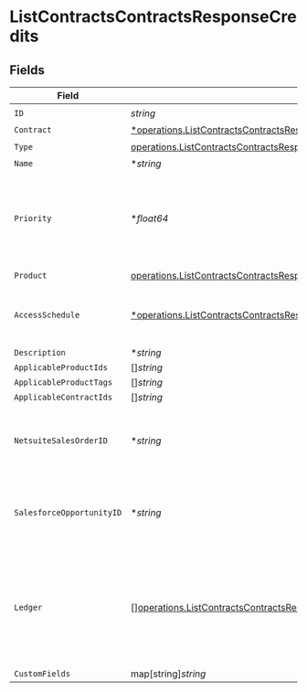 # ListContractsContractsResponseCredits


## Fields

| Field                                                                                                                                                                                                                      | Type                                                                                                                                                                                                                       | Required                                                                                                                                                                                                                   | Description                                                                                                                                                                                                                |
| -------------------------------------------------------------------------------------------------------------------------------------------------------------------------------------------------------------------------- | -------------------------------------------------------------------------------------------------------------------------------------------------------------------------------------------------------------------------- | -------------------------------------------------------------------------------------------------------------------------------------------------------------------------------------------------------------------------- | -------------------------------------------------------------------------------------------------------------------------------------------------------------------------------------------------------------------------- |
| `ID`                                                                                                                                                                                                                       | *string*                                                                                                                                                                                                                   | :heavy_check_mark:                                                                                                                                                                                                         | N/A                                                                                                                                                                                                                        |
| `Contract`                                                                                                                                                                                                                 | [*operations.ListContractsContractsResponse200ApplicationJSONResponseBodyContract](../../models/operations/listcontractscontractsresponse200applicationjsonresponsebodycontract.md)                                        | :heavy_minus_sign:                                                                                                                                                                                                         | N/A                                                                                                                                                                                                                        |
| `Type`                                                                                                                                                                                                                     | [operations.ListContractsContractsResponse200ApplicationJSONResponseBodyDataAmendmentsCreditsType](../../models/operations/listcontractscontractsresponse200applicationjsonresponsebodydataamendmentscreditstype.md)       | :heavy_check_mark:                                                                                                                                                                                                         | N/A                                                                                                                                                                                                                        |
| `Name`                                                                                                                                                                                                                     | **string*                                                                                                                                                                                                                  | :heavy_minus_sign:                                                                                                                                                                                                         | N/A                                                                                                                                                                                                                        |
| `Priority`                                                                                                                                                                                                                 | **float64*                                                                                                                                                                                                                 | :heavy_minus_sign:                                                                                                                                                                                                         | If multiple credits or commits are applicable, the one with the lower priority will apply first.                                                                                                                           |
| `Product`                                                                                                                                                                                                                  | [operations.ListContractsContractsResponse200ApplicationJSONResponseBodyDataAmendmentsCreditsProduct](../../models/operations/listcontractscontractsresponse200applicationjsonresponsebodydataamendmentscreditsproduct.md) | :heavy_check_mark:                                                                                                                                                                                                         | N/A                                                                                                                                                                                                                        |
| `AccessSchedule`                                                                                                                                                                                                           | [*operations.ListContractsContractsResponse200ApplicationJSONResponseBodyAccessSchedule](../../models/operations/listcontractscontractsresponse200applicationjsonresponsebodyaccessschedule.md)                            | :heavy_minus_sign:                                                                                                                                                                                                         | The schedule that the customer will gain access to the credits.                                                                                                                                                            |
| `Description`                                                                                                                                                                                                              | **string*                                                                                                                                                                                                                  | :heavy_minus_sign:                                                                                                                                                                                                         | N/A                                                                                                                                                                                                                        |
| `ApplicableProductIds`                                                                                                                                                                                                     | []*string*                                                                                                                                                                                                                 | :heavy_minus_sign:                                                                                                                                                                                                         | N/A                                                                                                                                                                                                                        |
| `ApplicableProductTags`                                                                                                                                                                                                    | []*string*                                                                                                                                                                                                                 | :heavy_minus_sign:                                                                                                                                                                                                         | N/A                                                                                                                                                                                                                        |
| `ApplicableContractIds`                                                                                                                                                                                                    | []*string*                                                                                                                                                                                                                 | :heavy_minus_sign:                                                                                                                                                                                                         | N/A                                                                                                                                                                                                                        |
| `NetsuiteSalesOrderID`                                                                                                                                                                                                     | **string*                                                                                                                                                                                                                  | :heavy_minus_sign:                                                                                                                                                                                                         | This field's availability is dependent on your client's configuration.                                                                                                                                                     |
| `SalesforceOpportunityID`                                                                                                                                                                                                  | **string*                                                                                                                                                                                                                  | :heavy_minus_sign:                                                                                                                                                                                                         | This field's availability is dependent on your client's configuration.                                                                                                                                                     |
| `Ledger`                                                                                                                                                                                                                   | [][operations.ListContractsContractsResponse200ApplicationJSONResponseBodyLedger](../../models/operations/listcontractscontractsresponse200applicationjsonresponsebodyledger.md)                                           | :heavy_minus_sign:                                                                                                                                                                                                         | A list of ordered events that impact the balance of a credit. For example, an invoice deduction or an expiration.                                                                                                          |
| `CustomFields`                                                                                                                                                                                                             | map[string]*string*                                                                                                                                                                                                        | :heavy_minus_sign:                                                                                                                                                                                                         | N/A                                                                                                                                                                                                                        |